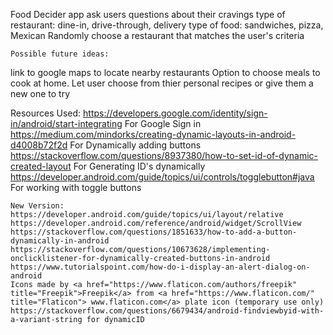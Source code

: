 Food Decider app
	ask users questions about their cravings
		type of restaurant: dine-in, drive-through, delivery
		type of food: sandwiches, pizza, Mexican
	Randomly choose a restaurant that matches the user's criteria

	Possible future ideas:
  link to google maps to locate nearby restaurants
	Option to choose meals to cook at home. Let user choose from thier personal recipes or give them a new one to try


Resources Used:
	https://developers.google.com/identity/sign-in/android/start-integrating For Google Sign in
	https://medium.com/mindorks/creating-dynamic-layouts-in-android-d4008b72f2d For Dynamically adding buttons
	https://stackoverflow.com/questions/8937380/how-to-set-id-of-dynamic-created-layout For Generating ID's dynamically
	https://developer.android.com/guide/topics/ui/controls/togglebutton#java For working with toggle buttons
	

	New Version:
	https://developer.android.com/guide/topics/ui/layout/relative
	https://developer.android.com/reference/android/widget/ScrollView
	https://stackoverflow.com/questions/1851633/how-to-add-a-button-dynamically-in-android
	https://stackoverflow.com/questions/10673628/implementing-onclicklistener-for-dynamically-created-buttons-in-android
	https://www.tutorialspoint.com/how-do-i-display-an-alert-dialog-on-android
	Icons made by <a href="https://www.flaticon.com/authors/freepik" title="Freepik">Freepik</a> from <a href="https://www.flaticon.com/" title="Flaticon"> www.flaticon.com</a> plate icon (temporary use only)
	https://stackoverflow.com/questions/6679434/android-findviewbyid-with-a-variant-string for dynamicID
	